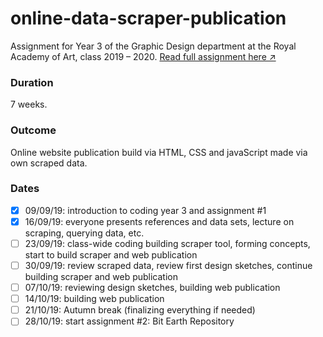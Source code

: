 # online-data-scraper-publication
Assignment for Year 3 of the Graphic Design department at the Royal Academy of Art, class 2019 – 2020.
[Read full assignment here ↗](https://paper.dropbox.com/doc/Online-Data-Scraper-Publication--Ak7D1~mSAq0rC7Qc2Lw4j889Ag-JualCS28p0nqwxidEgZEd)

### Duration
7 weeks.

### Outcome
Online website publication build via HTML, CSS and javaScript made via own scraped data.

### Dates
-[x] 09/09/19: introduction to coding year 3 and assignment #1
-[x] 16/09/19: everyone presents references and data sets, lecture on scraping, querying data, etc.
-[ ] 23/09/19: class-wide coding building scraper tool, forming concepts, start to build scraper and web publication
-[ ] 30/09/19: review scraped data, review first design sketches, continue building scraper and web publication
-[ ] 07/10/19: reviewing design sketches, building web publication
-[ ] 14/10/19: building web publication
-[ ] 21/10/19: Autumn break (finalizing everything if needed)
-[ ] 28/10/19: start assignment #2: Bit Earth Repository